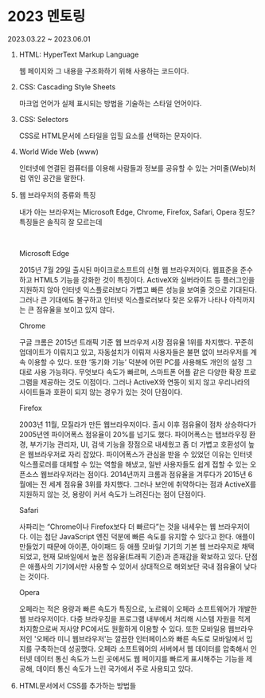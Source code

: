 # 2023 멘토링 
2023.03.22 ~ 2023.06.01


1. HTML: HyperText Markup Language

    웹 페이지와 그 내용을 구조화하기 위해 사용하는 코드이다.

2. CSS: Cascading Style Sheets

    마크업 언어가 실제 표시되는 방법을 기술하는 스타일 언어이다.

3. CSS: Selectors

    CSS로 HTML문서에 스타일을 입힐 요소를 선택하는 문자이다.

4. World Wide Web (www)

    인터넷에 연결된 컴퓨터를 이용해 사람들과 정보를 공유할 수 있는 거미줄(Web)처럼 엮인 공간을 말한다.

5. 웹 브라우저의 종류와 특징

    내가 아는 브라우저는 Microsoft Edge, Chrome, Firefox, Safari, Opera 정도? 특징들은 솔직히 잘 모르는데
    <br>

    <br>

    Microsoft Edge
    <br>

    2015년 7월 29일 출시된 마이크로소프트의 신형 웹 브라우저이다. 웹표준을 준수하고 HTML5 기능을 강화한 것이 특징이다. ActiveX와 실버라이트 등 플러그인을 지원하지 않아 인터넷 익스플로러보다 가볍고 빠른 성능을 보여줄 것으로 기대된다. 그러나 큰 기대에도 불구하고 인터넷 익스플로러보다 잦은 오류가 나타나 아직까지는 큰 점유율을 보이고 있지 않다.
    <br>

    Chrome
    <br>

    구글 크롬은 2015년 트래픽 기준 웹 브라우저 시장 점유율 1위를 차지했다. 꾸준히 업데이트가 이뤄지고 있고, 자동설치가 이뤄져 사용자들은 불편 없이 브라우저를 계속 이용할 수 있다. 또한 ‘동기화 기능’ 덕분에 어떤 PC를 사용해도 개인의 설정 그대로 사용 가능하다. 무엇보다 속도가 빠르며, 스마트폰 어플 같은 다양한 확장 프로그램을 제공하는 것도 이점이다. 그러나 ActiveX와 연동이 되지 않고 우리나라의 사이트들과 호환이 되지 않는 경우가 있는 것이 단점이다.
    <br>

    Firefox
    <br>

    2003년 11월, 모질라가 만든 웹브라우저이다. 출시 이후 점유율이 점차 상승하다가 2005년엔 파이어폭스 점유율이 20%를 넘기도 했다. 파이어폭스는 탭브라우징 환경, 부가기능 관리자, UI, 검색 기능을 장점으로 내세웠고 좀 더 가볍고 호환성이 높은 웹브라우저로 자리 잡았다. 파이어폭스가 관심을 받을 수 있었던 이유는 인터넷 익스플로러를 대체할 수 있는 역할을 해냈고, 일반 사용자들도 쉽게 접할 수 있는 오픈소스 웹브라우저라는 점이다. 2014년까지 크롬과 점유율을 겨루다가 2015년 6월에는 전 세계 점유율 3위를 차지했다. 그러나 보안에 취약하다는 점과 ActiveX를 지원하지 않는 것, 용량이 커서 속도가 느려진다는 점이 단점이다.
    <br>

    Safari
    <br>

    사파리는 “Chrome이나 Firefox보다 더 빠르다”는 것을 내세우는 웹 브라우저이다. 이는 첨단 JavaScript 엔진 덕분에 빠른 속도를 유지할 수 있다고 한다. 애플이 만들었기 때문에 아이폰, 아이패드 등 애플 모바일 기기의 기본 웹 브라우저로 채택되었고, 현재 모바일에서 높은 점유율(트래픽 기준)과 존재감을 확보하고 있다. 단점은 애플사의 기기에서만 사용할 수 있어서 상대적으로 해외보단 국내 점유율이 낮다는 것이다.
    <br>

    Opera
    <br>

    오페라는 적은 용량과 빠른 속도가 특징으로, 노르웨이 오페라 소프트웨어가 개발한 웹 브라우저이다. 다중 브라우징을 프로그램 내부에서 처리해 시스템 자원을 적게 차지함으로써 저사양 PC에서도 원활하게 이용할 수 있다. 또한 모바일용 웹브라우저인 '오페라 미니 웹브라우저'는 깔끔한 인터페이스와 빠른 속도로 모바일에서 입지를 구축하는데 성공했다. 오페라 소프트웨어의 서버에서 웹 데이터를 압축해서 인터넷 데이터 통신 속도가 느린 곳에서도 웹 페이지를 빠르게 표시해주는 기능을 제공해, 데이터 통신 속도가 느린 국가에서 주로 사용되고 있다.

6. HTML문서에서 CSS를 추가하는 방법들